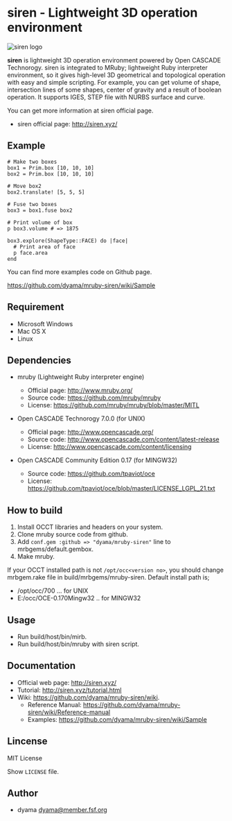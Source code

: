 siren - Lightweight 3D operation environment
=====================================

![siren logo](http://siren.xyz/res/siren_logo.png)

**siren** is lightweight 3D operation environment powered by Open CASCADE Technorogy. siren is integrated to MRuby; lightweight Ruby interpreter environment, so it gives high-level 3D geometrical and topological operation with easy and simple scripting.
For example, you can get volume of shape, intersection lines of some shapes, center of gravity and a result of boolean operation. It supports IGES, STEP file with NURBS surface and curve.

You can get more information at siren official page.

* siren official page: http://siren.xyz/

Example
-------

    # Make two boxes
    box1 = Prim.box [10, 10, 10]
    box2 = Prim.box [10, 10, 10]

    # Move box2
    box2.translate! [5, 5, 5]

    # Fuse two boxes
    box3 = box1.fuse box2

    # Print volume of box
    p box3.volume # => 1875

    box3.explore(ShapeType::FACE) do |face|
      # Print area of face
      p face.area
    end

You can find more examples code on Github page.

https://github.com/dyama/mruby-siren/wiki/Sample

Requirement
-----------

* Microsoft Windows
* Mac OS X
* Linux

Dependencies
------------

* mruby (Lightweight Ruby interpreter engine)
  * Official page: http://www.mruby.org/
  * Source code: https://github.com/mruby/mruby
  * License: https://github.com/mruby/mruby/blob/master/MITL

* Open CASCADE Technorogy 7.0.0 (for UNIX)
  * Official page: http://www.opencascade.org/
  * Source code: http://www.opencascade.com/content/latest-release
  * License: http://www.opencascade.com/content/licensing

* Open CASCADE Community Edition 0.17 (for MINGW32)
  * Source code: https://github.com/tpaviot/oce
  * License: https://github.com/tpaviot/oce/blob/master/LICENSE_LGPL_21.txt

How to build
------------
1. Install OCCT libraries and headers on your system.
2. Clone mruby source code from github.
3. Add `conf.gem :github => "dyama/mruby-siren"` line to mrbgems/default.gembox.
4. Make mruby.

If your OCCT installed path is not `/opt/occ<version no>`, you should change mrbgem.rake file in build/mrbgems/mruby-siren.
Default install path is;

  * /opt/occ/700 ... for UNIX
  * E:/occ/OCE-0.170Mingw32 .. for MINGW32

Usage
-----
* Run build/host/bin/mirb.
* Run build/host/bin/mruby with siren script.

Documentation
-------------

* Official web page: http://siren.xyz/
* Tutorial: http://siren.xyz/tutorial.html
* Wiki: https://github.com/dyama/mruby-siren/wiki.
  * Reference Manual: https://github.com/dyama/mruby-siren/wiki/Reference-manual
  * Examples: https://github.com/dyama/mruby-siren/wiki/Sample

Lincense
--------
MIT License

Show `LICENSE` file.

Author
------
* dyama <dyama@member.fsf.org>

